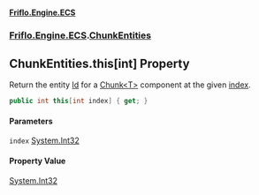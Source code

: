 #### [Friflo.Engine.ECS](index.md 'index')
### [Friflo.Engine.ECS](Friflo.Engine.ECS.md 'Friflo.Engine.ECS').[ChunkEntities](ChunkEntities.md 'Friflo.Engine.ECS.ChunkEntities')

## ChunkEntities.this[int] Property

Return the entity [Id](Entity.Id.md 'Friflo.Engine.ECS.Entity.Id') for a [Chunk&lt;T&gt;](Chunk_T_.md 'Friflo.Engine.ECS.Chunk<T>') component at the given [index](ChunkEntities.this[int].md#Friflo.Engine.ECS.ChunkEntities.this[int].index 'Friflo.Engine.ECS.ChunkEntities.this[int].index').

```csharp
public int this[int index] { get; }
```
#### Parameters

<a name='Friflo.Engine.ECS.ChunkEntities.this[int].index'></a>

`index` [System.Int32](https://docs.microsoft.com/en-us/dotnet/api/System.Int32 'System.Int32')

#### Property Value
[System.Int32](https://docs.microsoft.com/en-us/dotnet/api/System.Int32 'System.Int32')